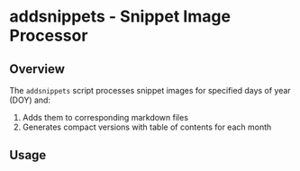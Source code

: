 # addsnippets - Snippet Image Processor

## Overview
The `addsnippets` script processes snippet images for specified days of year (DOY) and:
1. Adds them to corresponding markdown files
2. Generates compact versions with table of contents for each month

## Usage
